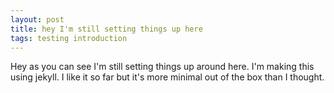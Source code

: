 ```yaml
---
layout: post
title: hey I'm still setting things up here
tags: testing introduction
---
```


Hey as you can see I'm still setting things up around here. I'm making this using jekyll. I like it so far but it's more minimal out of the box than I thought. 